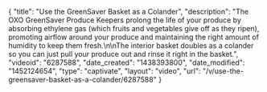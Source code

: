 {
    "title": "Use the GreenSaver Basket as a Colander",
    "description": "The OXO GreenSaver Produce Keepers prolong the life of your produce by absorbing ethylene gas (which fruits and vegetables give off as they ripen), promoting airflow around your produce and maintaining the right amount of humidity to keep them fresh.\n\nThe interior basket doubles as a colander so you can just pull your produce out and rinse it right in the basket.",
    "videoid": "6287588",
    "date_created": "1438393800",
    "date_modified": "1452124654",
    "type": "captivate",
    "layout": "video",
    "url": "\/v\/use-the-greensaver-basket-as-a-colander\/6287588"
}